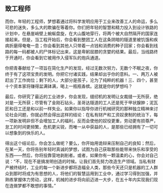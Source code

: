 ## 致工程师

而你，年轻的工程师，梦想着通过将科学发明应用于工业来改善工人的命运，多么可悲的迷失，多么大的欺骗在等着你。你们把年轻的智慧和精力投入到设计铁路的计划中，在悬崖峭壁上蜿蜒盘旋，在大山腹地穿行，将两个被大自然隔开的国家连接起来。但是，当工程开始后，你会看到整团工人在这条阴暗的隧道里被饥饿和疾病折磨得奄奄一息；你会看到其他人只带着一点钱和消费的种子回家；你会看到线路的每一码都被人的尸体标记出来，这是卑躬屈膝的贪婪的结果。最后，当线路终于开通时，你会看到它被用作入侵军队的炮兵通道。

你把青春献给了一项旨在简化生产的发现，经过无数次努力，无数个不眠之夜，你终于有了这项宝贵的发明。你把它付诸实践，结果却出乎你的意料。一、两万人被赶出了工作岗位；剩下的人，大部分是孩子，沦为了纯粹的机器！三、四个，甚至十个资本家将赚得盆满钵满，喝上一瓶瓶香槟。这就是你的梦想吗？

最后，你研究了最近的工业进步，你会发现，缝纫机的发明让女裁缝一无所获，绝对是一无所获；尽管有了金刚石钻头，圣哥达隧道的工人还是死于甲状腺肿；泥瓦匠和日工还是和以前一样失业。如果你以指导你进行机械研究的那种独立精神来讨论社会问题，你就必然会得出这样的结论：在私有财产和工资奴隶制的统治下，每一项新发明非但不会增加工人的福利，反而会使他的奴役更重，劳动更有损尊严，怠工的时间更频繁，危机更尖锐，而唯一从中获益的人，是那些已经拥有了一切可以想象到的快乐的人。

得出这个结论后，你会怎么做呢？要么，你开始用诡辩来压制自己的良知；然后，在某一天，你将告别年轻时真诚的梦想，试图为自己获取那些能带来快乐和享受的东西——然后，你将投靠营地剥削者。或者，如果你有一颗温柔的心，你会对自己说：“不，现在不是搞发明创造的时候。让我们首先努力改造生产领域。当私有财产被终结时，工业的每一个新进步都将造福全人类，那些今天还只是机器的工人群众到那时将成为有思想的人，将他们的智慧运用到工业中，通过学习得到加强，并熟练掌握体力劳动，这样，机械的进步将向前迈进一大步，在五十年内实现我们现在连做梦都不敢想的事情。”

